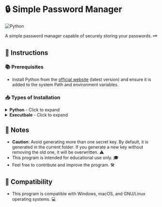 # 🔒 Simple Password Manager 

![Python](https://img.shields.io/badge/-Python-black?style=flat-square&logo=Python)

A simple password manager capable of securely storing your passwords. 🗝️

## 📝 Instructions

### 📚 Prerequisites
- Install Python from the [official website](https://www.python.org/) (latest version) and ensure it is added to the system Path and environment variables.

### 📥 Types of Installation

<details>
<summary><b>Python</b> - Click to expand</summary>

#### 📥 Installation 
1. Open a terminal or powershell/command prompt. 🖥️
2. Launch the following command to install the required dependencies:
    ```
    pip install -r requirements.txt
    ```
    
#### 🚀 Usage with Python
- Navigate to the script folder in the terminal or powershell/command prompt.
- Launch the script with Python by executing:
    ```
    python Cifra.py
    ```
</details>

<details>
<summary><b>Executbale</b> - Click to expand</summary>

#### Running natively with executable
- To create the executable, use the following command:
    ```
    python Executable.py
    ```
</details>

## 📌 Notes
- **Caution**: Avoid generating more than one secret key. By default, it is generated in the current folder. If you generate a new key without removing the old one, it will be overwritten. ⚠️
- This program is intended for educational use only. 🎓
- Feel free to contribute and improve the program. 🛠️

## 🔄 Compatibility
- This program is compatible with Windows, macOS, and GNU/Linux operating systems. 💻
